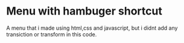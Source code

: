 # Menu with hambuger shortcut
A menu that i made using html,css and javascript, but i didnt add any transiction or transform in this code. 
